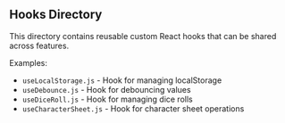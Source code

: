 ## Hooks Directory

This directory contains reusable custom React hooks that can be shared across features.

Examples:
- `useLocalStorage.js` - Hook for managing localStorage
- `useDebounce.js` - Hook for debouncing values
- `useDiceRoll.js` - Hook for managing dice rolls
- `useCharacterSheet.js` - Hook for character sheet operations
